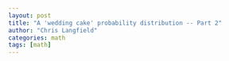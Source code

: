 ```yaml
---
layout: post
title: "A 'wedding cake' probability distribution -- Part 2"
author: "Chris Langfield"
categories: math
tags: [math]
---
```

